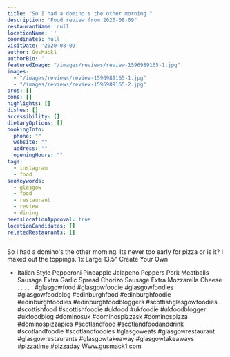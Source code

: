```yaml
---
title: "So I had a domino's the other morning."
description: "Food review from 2020-08-09"
restaurantName: null
locationName: ''
coordinates: null
visitDate: '2020-08-09'
author: GusMack1
authorBio: ''
featuredImage: "/images/reviews/review-1596989165-1.jpg"
images:
  - "/images/reviews/review-1596989165-1.jpg"
  - "/images/reviews/review-1596989165-2.jpg"
pros: []
cons: []
highlights: []
dishes: []
accessibility: []
dietaryOptions: []
bookingInfo:
  phone: ""
  website: ""
  address: ""
  openingHours: ""
tags:
  - instagram
  - food
seoKeywords:
  - glasgow
  - food
  - restaurant
  - review
  - dining
needsLocationApproval: true
locationCandidates: []
relatedRestaurants: []
---
```


So I had a domino's the other morning. Its never too early for pizza or is it? I maxed out the toppings.
1x Large 13.5" Create Your Own
+ Italian Style
Pepperoni
Pineapple
Jalapeno Peppers
Pork Meatballs
Sausage
Extra Garlic Spread
Chorizo Sausage
Extra Mozzarella Cheese
.
.
.
.
.
#glasgowfood #glasgowfoodie #glasgowfoodies #glasgowfoodblog #edinburghfood #edinburghfoodie #edinburghfoodies #edinburghfoodbloggers #scottishglasgowfoodies #scottishfood #scottishfoodie #ukfood #ukfoodie #ukfoodblogger #ukfoodblog #dominosuk #dominospizzask #dominospizza #dominospizzapics #scotlandfood #scotlandfoodanddrink #scotlandfoodie #scotlandfoodies #glasgoweats #glasgowrestaurant #glasgowrestaurants #glasgowtakeaway #glasgowtakeaways #pizzatime #pizzaday
Www.gusmack1.com